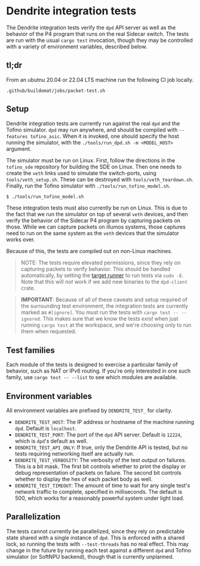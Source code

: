 # Dendrite integration tests

The Dendrite integration tests verify the `dpd` API server as well as the
behavior of the P4 program that runs on the real Sidecar switch. The tests are
run with the usual `cargo test` invocation, though they may be controlled with a
variety of environment variables, described below.

## tl;dr

From an ubutnu 20.04 or 22.04 LTS machine run the following CI job locally.

```
.github/buildomat/jobs/packet-test.sh
```

## Setup

Dendrite integration tests are currently run against the real `dpd` and the
Tofino simulator. `dpd` may run anywhere, and should be compiled with
`--features tofino_asic`. When it is invoked, one should specify the host
running the simulator, with the `./tools/run_dpd.sh -m <MODEL_HOST>` argument.

The simulator must be run on Linux. First, follow the directions in the
`tofino_sde` repository for building the SDE on Linux. Then one needs to create
the `veth` links used to simulate the switch-ports, using `tools/veth_setup.sh`.
These can be destroyed with `tools/veth_teardown.sh`. Finally, run the Tofino
simulator with `./tools/run_tofino_model.sh`.

```bash
$ ./tools/run_tofino_model.sh
```

These integration tests must also currently be run on Linux. This is due to the
fact that we run the simulator on top of several `veth` devices, and then verify
the behavior of the Sidecar P4 program by capturing packets on those. While we
can capture packets on illumos systems, those captures need to run on the same
system as the `veth` devices that the simulator works over.

Because of this, the tests are compiled out on non-Linux machines.

> NOTE: The tests require elevated permissions, since they rely on capturing
 packets to verify behavior. This should be handled automatically, by setting
 the [target runner](https://doc.rust-lang.org/cargo/reference/config.html#targettriplerunner)
 to run tests via `sudo -E`. Note that this will _not_ work if we add new
 binaries to the `dpd-client` crate.

> **IMPORTANT**: Because of all of these caveats and setup required of the
 surrounding test environment, the integration tests are currently marked as
 `#[ignore]`. You must run the tests with `cargo test -- --ignored`. This makes
 sure that we know the tests _exist_ when just running `cargo test` at the
 workspace, and we're choosing only to run them when requested.

## Test families

Each module of the tests is designed to exercise a particular family of
behavior, such as NAT or IPv6 routing. If you're only interested in one such
family, use `cargo test -- --list` to see which modules are available.

## Environment variables

All environment variables are prefixed by `DENDRITE_TEST_` for clarity.

- `DENDRITE_TEST_HOST`: The IP address or hostname of the machine running `dpd`.
  Default is `localhost`.
- `DENDRITE_TEST_PORT`: The port of the `dpd` API server. Default is `12224`,
  which is `dpd`'s default as well.
- `DENDRITE_TEST_API_ONLY`: If true, only the Dendrite API is tested, but no
  tests requiring networking itself are actually run.
- `DENDRITE_TEST_VERBOSITY`: The verbosity of the test output on failures. This
  is a bit mask. The first bit controls whether to print the display or debug
  representation of packets on failure. The second bit controls whether to
  display the hex of each packet body as well.
- `DENDRITE_TEST_TIMEOUT`: The amount of time to wait for any single test's
  network traffic to complete, specified in milliseconds.  The default is 500,
  which works for a reasonably powerful system under light load.

## Parallelization

The tests cannot currently be parallelized, since they rely on predictable state
shared with a single instance of `dpd`. This is enforced with a shared lock, so
running the tests with `--test-threads` has no real effect. This may change in
the future by running each test against a different `dpd` and Tofino simulator
(or SoftNPU backend), though that is currently unplanned.
